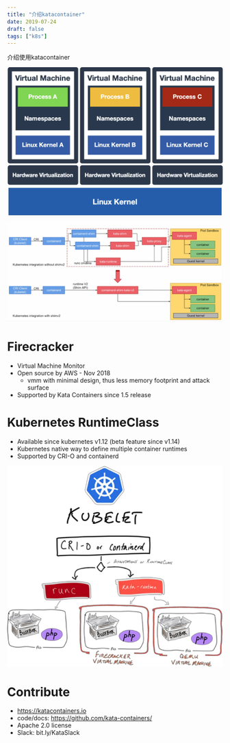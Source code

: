 ```yaml
---
title: "介绍katacontainer"
date: 2019-07-24
draft: false
tags: ["k8s"]
---
```



介绍使用katacontainer
<!--more-->

![](assets/markdown-img-paste-20190915214826610.png)


![](assets/markdown-img-paste-20190915214902935.png)

# Firecracker
- Virtual Machine Monitor
- Open source by AWS - Nov 2018
  - vmm with minimal design, thus less memory footprint and  attack surface
- Supported by Kata Containers since 1.5 release


# Kubernetes RuntimeClass
- Available since kubernetes v1.12 (beta feature since v1.14)
- Kubernetes native way to define multiple container runtimes
- Supported by CRI-O and containerd


![](assets/markdown-img-paste-20190915215107530.png)

# Contribute

- https://katacontainers.io
- code/docs: https://github.com/kata-containers/
- Apache 2.0 license
- Slack: bit.ly/KataSlack
